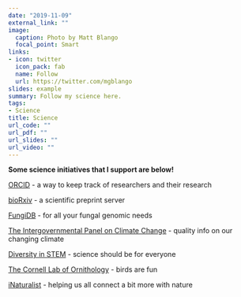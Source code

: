 ```yaml
---
date: "2019-11-09"
external_link: ""
image:
  caption: Photo by Matt Blango
  focal_point: Smart
links:
- icon: twitter
  icon_pack: fab
  name: Follow
  url: https://twitter.com/mgblango
slides: example
summary: Follow my science here.
tags:
- Science
title: Science
url_code: ""
url_pdf: ""
url_slides: ""
url_video: ""
---
```


**Some science initiatives that I support are below!** 

[ORCID](https://orcid.org/) - a way to keep track of researchers and their research

[bioRxiv](https://www.biorxiv.org/) - a scientific preprint server

[FungiDB](https://fungidb.org/fungidb/) - for all your fungal genomic needs

[The Intergovernmental Panel on Climate Change](https://www.ipcc.ch/) - quality info on our changing climate

[Diversity in STEM](https://www.nature.com/collections/qsgnpdtgbr) - science should be for everyone

[The Cornell Lab of Ornithology](https://www.birds.cornell.edu/home/) - birds are fun

[iNaturalist](https://www.inaturalist.org/) - helping us all connect a bit more with nature